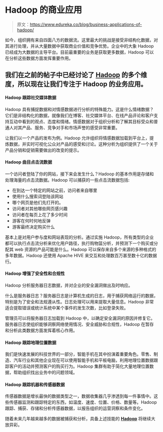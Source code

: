 # Hadoop 的商业应用

> 原文：<https://www.edureka.co/blog/business-applications-of-hadoop/>

如今，组织拥有来自四面八方的数据流。这里最大的挑战是接受非结构化数据，对其进行处理，并从大量数据中获取商业价值和竞争优势。企业中的大象 Hadoop 已经成为大数据的主导平台。目前最重要的业务是获取更多数据，Hadoop 可以在分析这些数据方面发挥重要作用。

## **我们在之前的帖子中已经讨论了 [Hadoop](https://www.edureka.co/blog/interview-questions/hadoop-interview-questions-pig/) 的多个维度，所以现在让我们专注于 Hadoop 的业务应用。**

#### **Hadoop 跟踪社交媒体数据**

Hadoop 具有捕捉数据和对情感数据进行分析的特殊能力。这是什么情绪数据？它们是非结构化的数据，就像我们在博客、社交媒体平台、在线产品评论和客户支持互动中看到的观点、态度和情绪。情感数据对于组织分析和了解其目标受众和普通人对其产品、服务、竞争对手和市场声誉的感受非常重要。

让我们以一个产品的发布为例。Hadoop 允许组织将情感数据加载到平台上，提炼数据，并实时可视化公众对产品的感受和讨论。这种分析为组织提供了一个关于产品分销和促销需要做出的改变的提示。

#### **Hadoop 曲目点击流数据**

一个访问者登陆了你的网站，接下来会发生什么？Hadoop 的基本作用是存储和处理海量的点击流数据。Hadoop 可以捕获的一些点击流数据包括:

*   在到达一个特定的网站之前，访问者来自哪里
*   使用什么搜索词登陆该网站
*   哪个网页是他们先打开的。
*   访问者对其他哪些网页感兴趣
*   访问者在每页上花了多少时间
*   游客在何时何地反弹
*   游客最终决定购买什么

基本上是对用户参与度和网站表现的分析。通过实施 Hadoop，所有类型的企业都可以执行点击流分析来优化用户路径，执行购物篮分析，并预测下一个购买或分配其 web 资源的产品可能是什么。Hadoop 可以保存来自多个来源的多种格式的多年数据。Hadoop 还使用 Apache HIVE 来交互和处理数百万甚至数十亿的数据行。

#### **Hadoop 增强了安全性和合规性**

Hadoop 分析服务器日志数据，并对企业的安全漏洞做出及时响应。

什么是服务器日志？服务器日志是计算机生成的日志，用于捕获网络运行的数据，特别是为了安全和法规遵从性。日志处理可以用来提取大量信息。Hadoop 非常适合提取错误或统计系统中某个事件的发生次数，比如登录失败。

管理员可以将服务器日志加载到 Hadoop 中，以确定安全漏洞的原因并修复它。服务器日志使组织能够洞察网络使用情况、安全威胁和合规性，Hadoop 在暂存和分析此类数据方面发挥着核心作用。

#### **Hadoop 跟踪地理位置数据**

我们是快速发展的科技世界的一部分，智能手机在其中扮演着重要角色。零售、制造、汽车行业和其他企业现在可以使用智能手机和平板电脑，利用地理位置数据跟踪客户的活动并预测客户的购买行为。Hadoop 集群有助于简化大量地理位置数据，帮助组织找出业务中的问题领域。

#### **Hadoop 跟踪机器和传感器数据**

传感器数据是增长最快的数据类型之一，数据收集器几乎渗透到每一件事情中。这些传感器监测和跟踪特定的东西，如温度、速度、位置、价格、数量等。Hadoop 跟踪、捕获、存储和分析传感器数据，以报告组织的运营洞察和条件变化。

随着未来几年越来越多的数据被捕获和分析，具备上述技能的 **[Hadoop](https://www.edureka.co/blog/why-hadoop/)** 将继续大放异彩。